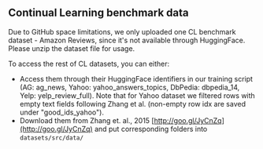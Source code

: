 ## Continual Learning benchmark data

Due to GitHub space limitations, we only uploaded one CL benchmark dataset - Amazon Reviews, since it's not available through HuggingFace. Please unzip the dataset file for usage.

To access the rest of CL datasets, you can either:
* Access them through their HuggingFace identifiers in our training script (AG: ag_news, Yahoo: yahoo_answers_topics, DbPedia: dbpedia_14, Yelp: yelp_review_full). Note that for Yahoo dataset we filtered rows with empty text fields following Zhang et al. (non-empty row idx are saved under "good_ids_yahoo").
* Download them from Zhang et. al., 2015 [http://goo.gl/JyCnZq](http://goo.gl/JyCnZq) and put corresponding folders into ```datasets/src/data/```
